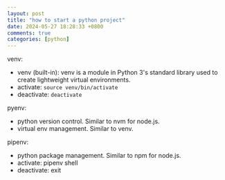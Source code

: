 ```yaml
---
layout: post
title: "how to start a python project"
date: 2024-05-27 18:28:33 +0800
comments: true
categories: [python]
---
```


<!-- more -->

venv: 

* venv (built-in): venv is a module in Python 3's standard library used to create lightweight virtual environments. 
* activate: `source venv/bin/activate`
* deactivate: `deactivate`


pyenv: 

* python version control. Similar to nvm for node.js.
* virtual env management. Similar to venv.


pipenv: 

* python package management. Similar to npm for node.js.
* activate: pipenv shell
* deactivate: exit


